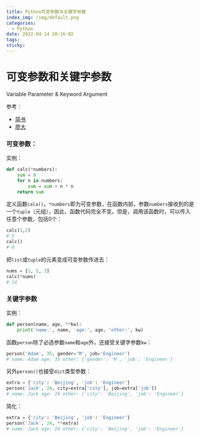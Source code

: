```yaml
---
title: Python可变参数与关键字参数
index_img: /img/default.png
categories: 
  - Python
date: 2022-04-14 20:16:02
tags: 
sticky: 
---
```


# 可变参数和关键字参数 
Variable Parameter & Keyword Argument 

参考：
- [简书](https://www.jianshu.com/p/98f7e34845b5)
- [廖大](https://www.liaoxuefeng.com/wiki/1016959663602400/1017261630425888)

### 可变参数：

实例：

```py
def calc(*numbers):
    sum = 0
    for n in numbers:
        sum = sum + n * n
    return sum
```
定义函数`cala()`，`*numbers`即为可变参数，在函数内部，参数`numbers`接收到的是一个`tuple`（元组），因此，函数代码完全不变。但是，调用该函数时，可以传入任意个参数，包括0个：
```py
calc(1,2)
# 5
calc()
# 0
```

把`list`或`tuple`的元素变成可变参数传进去：

```py
nums = [1, 2, 3]
calc(*nums)
# 14
```

### 关键字参数
实例：
```py
def person(name, age, **kw):
    print('name:', name, 'age:', age, 'other:', kw)
```

函数`person`除了必选参数`name`和`age`外，还接受关键字参数`kw`：
```py
person('Adam', 35, gender='M', job='Engineer')
# name: Adam age: 35 other: {'gender': 'M', 'job': 'Engineer'}
```
另外`person()`也接受`dict`类型参数：
```py
extra = {'city': 'Beijing', 'job': 'Engineer'}
person('Jack', 24, city=extra['city'], job=extra['job'])
# name: Jack age: 24 other: {'city': 'Beijing', 'job': 'Engineer'}
```
简化：
```py
extra = {'city': 'Beijing', 'job': 'Engineer'}
person('Jack', 24, **extra)
# name: Jack age: 24 other: {'city': 'Beijing', 'job': 'Engineer'}
